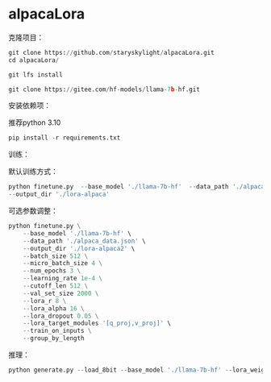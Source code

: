 # alpacaLora

克隆项目：

```python
git clone https://github.com/staryskylight/alpacaLora.git
cd alpacaLora/

git lfs install

git clone https://gitee.com/hf-models/llama-7b-hf.git
```

安装依赖项：

推荐python 3.10

```python
pip install -r requirements.txt
```



训练：

默认训练方式：

```python
python finetune.py  --base_model './llama-7b-hf'  --data_path './alpaca_data.json' 
--output_dir './lora-alpaca'
```



可选参数调整：

```python
python finetune.py \
    --base_model './llama-7b-hf' \
    --data_path './alpaca_data.json' \
    --output_dir './lora-alpaca2' \
    --batch_size 512 \
    --micro_batch_size 4 \
    --num_epochs 3 \
    --learning_rate 1e-4 \
    --cutoff_len 512 \
    --val_set_size 2000 \
    --lora_r 8 \
    --lora_alpha 16 \
    --lora_dropout 0.05 \
    --lora_target_modules '[q_proj,v_proj]' \
    --train_on_inputs \
    --group_by_length
```



推理：

```python
python generate.py --load_8bit --base_model './llama-7b-hf' --lora_weights './lora-alpaca'
```

